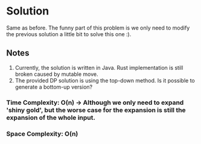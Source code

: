 # Solution

Same as before. The funny part of this problem is we only need to modify the previous solution a little bit to solve this one :).

## Notes

1. Currently, the solution is written in Java. Rust implementation is still broken caused by mutable move.
2. The provided DP solution is using the top-down method. Is it possible to generate a bottom-up version?

### Time Complexity: O(n) -> Although we only need to expand 'shiny gold', but the worse case for the expansion is still the expansion of the whole input.
### Space Complexity: O(n)